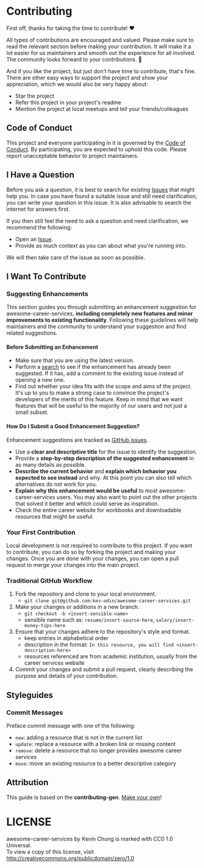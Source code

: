 # Contributing

First off, thanks for taking the time to contribute! ❤️

All types of contributions are encouraged and valued. Please make sure to read the relevant section before making your contribution. It will make it a lot easier for us maintainers and smooth out the experience for all involved. The community looks forward to your contributions. 🎉

And if you like the project, but just don't have time to contribute, that's fine. There are other easy ways to support the project and show your appreciation, which we would also be very happy about:

 - Star the project
 - Refer this project in your project's readme
 - Mention the project at local meetups and tell your friends/colleagues

## Code of Conduct

This project and everyone participating in it is governed by the
[Code of Conduct](CODE_OF_CONDUCT.md). By participating, you are expected to uphold this code. Please report unacceptable behavior to project maintainers.

## I Have a Question

Before you ask a question, it is best to search for existing [Issues](https://github.com/kev-odin/awesome-career-services/issues) that might help you. In case you have found a suitable issue and still need clarification, you can write your question in this issue. It is also advisable to search the internet for answers first.

If you then still feel the need to ask a question and need clarification, we recommend the following:

- Open an [Issue](https://github.com/kev-odin/awesome-career-services/issues/new).
- Provide as much context as you can about what you're running into.

We will then take care of the issue as soon as possible.

## I Want To Contribute

### Suggesting Enhancements

This section guides you through submitting an enhancement suggestion for awesome-career-services, **including completely new features and minor improvements to existing functionality**. Following these guidelines will help maintainers and the community to understand your suggestion and find related suggestions.

#### Before Submitting an Enhancement

- Make sure that you are using the latest version.
- Perform a [search](https://github.com/kev-odin/awesome-career-services/issues) to see if the enhancement has already been suggested. If it has, add a comment to the existing issue instead of opening a new one.
- Find out whether your idea fits with the scope and aims of the project. It's up to you to make a strong case to convince the project's developers of the merits of this feature. Keep in mind that we want features that will be useful to the majority of our users and not just a small subset.

#### How Do I Submit a Good Enhancement Suggestion?

Enhancement suggestions are tracked as [GitHub issues](https://github.com/kev-odin/awesome-career-services/issues).

- Use a **clear and descriptive title** for the issue to identify the suggestion.
- Provide a **step-by-step description of the suggested enhancement** in as many details as possible.
- **Describe the current behavior** and **explain which behavior you expected to see instead** and why. At this point you can also tell which alternatives do not work for you.
- **Explain why this enhancement would be useful** to most awesome-career-services users. You may also want to point out the other projects that solved it better and which could serve as inspiration.
- Check the entire career website for workbooks and downloadable resources that might be useful.

### Your First Contribution
Local development is not required to contribute to this project. If you want to contribute, you can do so by forking the project and making your changes. Once you are done with your changes, you can open a pull request to merge your changes into the main project.

### Traditional GitHub Workflow

1. Fork the repository and clone to your local environment.
   -  `git clone git@github.com:kev-odin/awesome-career-services.git`
2. Make your changes or additions in a new branch.
   - `git checkout -b <insert-sensible-name>`
   - sensible name such as: `resume/insert-source-here`, `salary/insert-money-tips-here`
3. Ensure that your changes adhere to the repository's style and format.
   - keep entries in alphabetical order
   - description in the format: `In this resource, you will find <insert-description-here>`
   - resources referenced are from academic institution, usually from the career services website
4. Commit your changes and submit a pull request, clearly describing the purpose and details of your contribution.

## Styleguides
### Commit Messages
Preface commit message with one of the following:  

 - `new`: adding a resource that is not in the current list  
 - `update`: replace a resource with a broken link or missing content
 - `remove`: delete a resource that no longer provides awesome career services
 - `move`: move an existing resource to a better descriptive category 
 
## Attribution
This guide is based on the **contributing-gen**. [Make your own](https://github.com/bttger/contributing-gen)!

# LICENSE
awesome-career-services by Kevin Chung is marked with CC0 1.0 Universal.   
To view a copy of this license, visit http://creativecommons.org/publicdomain/zero/1.0